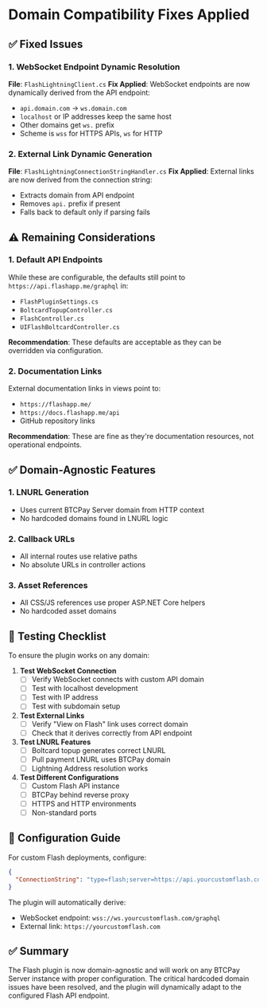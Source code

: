 # Domain Compatibility Fixes Applied

## ✅ Fixed Issues

### 1. WebSocket Endpoint Dynamic Resolution
**File**: `FlashLightningClient.cs`
**Fix Applied**: WebSocket endpoints are now dynamically derived from the API endpoint:
- `api.domain.com` → `ws.domain.com`
- `localhost` or IP addresses keep the same host
- Other domains get `ws.` prefix
- Scheme is `wss` for HTTPS APIs, `ws` for HTTP

### 2. External Link Dynamic Generation
**File**: `FlashLightningConnectionStringHandler.cs`
**Fix Applied**: External links are now derived from the connection string:
- Extracts domain from API endpoint
- Removes `api.` prefix if present
- Falls back to default only if parsing fails

## ⚠️ Remaining Considerations

### 1. Default API Endpoints
While these are configurable, the defaults still point to `https://api.flashapp.me/graphql` in:
- `FlashPluginSettings.cs`
- `BoltcardTopupController.cs`
- `FlashController.cs`
- `UIFlashBoltcardController.cs`

**Recommendation**: These defaults are acceptable as they can be overridden via configuration.

### 2. Documentation Links
External documentation links in views point to:
- `https://flashapp.me/`
- `https://docs.flashapp.me/api`
- GitHub repository links

**Recommendation**: These are fine as they're documentation resources, not operational endpoints.

## ✅ Domain-Agnostic Features

### 1. LNURL Generation
- Uses current BTCPay Server domain from HTTP context
- No hardcoded domains found in LNURL logic

### 2. Callback URLs
- All internal routes use relative paths
- No absolute URLs in controller actions

### 3. Asset References
- All CSS/JS references use proper ASP.NET Core helpers
- No hardcoded asset domains

## 🧪 Testing Checklist

To ensure the plugin works on any domain:

1. **Test WebSocket Connection**
   - [ ] Verify WebSocket connects with custom API domain
   - [ ] Test with localhost development
   - [ ] Test with IP address
   - [ ] Test with subdomain setup

2. **Test External Links**
   - [ ] Verify "View on Flash" link uses correct domain
   - [ ] Check that it derives correctly from API endpoint

3. **Test LNURL Features**
   - [ ] Boltcard topup generates correct LNURL
   - [ ] Pull payment LNURL uses BTCPay domain
   - [ ] Lightning Address resolution works

4. **Test Different Configurations**
   - [ ] Custom Flash API instance
   - [ ] BTCPay behind reverse proxy
   - [ ] HTTPS and HTTP environments
   - [ ] Non-standard ports

## 📝 Configuration Guide

For custom Flash deployments, configure:

```json
{
  "ConnectionString": "type=flash;server=https://api.yourcustomflash.com/graphql;token=your-token"
}
```

The plugin will automatically derive:
- WebSocket endpoint: `wss://ws.yourcustomflash.com/graphql`
- External link: `https://yourcustomflash.com`

## ✅ Summary

The Flash plugin is now domain-agnostic and will work on any BTCPay Server instance with proper configuration. The critical hardcoded domain issues have been resolved, and the plugin will dynamically adapt to the configured Flash API endpoint.